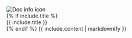 <div class="info-banner">
    <img src="/images/doc-info-icon.svg" alt="Doc info icon">
    <div>
      {% if include.title %}
      <div class="info-title">{{ include.title }}</div>
      {% endif %}
      {{ include.content | markdownify }}
    </div>
</div>
